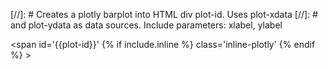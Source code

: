 [//]: # Creates a plotly barplot into HTML div plot-id. Uses plot-xdata
[//]: # and plot-ydata as data sources. Include parameters: xlabel, ylabel

<span id='{{plot-id}}' {% if include.inline %} class='inline-plotly' {% endif %} ></span>

<script>

var data = [{
  x: [
{%- for xd in {{plot-xdata}} -%}
  '{{xd}}',
{%- endfor -%}
  ],
  y: [
{%- for yd in {{plot-ydata}} -%}
  {{yd}},
{%- endfor -%}
  ],
  type: 'bar'
}];

var layout = {
  xaxis: {
    title: '{{ include.xlabel }}',
  },
  yaxis: {
    title: '{{ include.ylabel }}',
  },
  autosize: false,

  {%- if include.height %}
    height: {{ include.height }},
  {%- else %}
    height: 300,
  {%- endif %}
  {%- if include.width %}
    width: {{ include.width }},
  {%- endif %}
    margin: {
      l: 70,
      r: 10,
      b: 40,
      t: 30,
      pad: 4,
    },
};

Plotly.newPlot('{{plot-id}}', data, layout);

</script>
